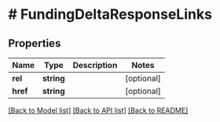 # # FundingDeltaResponseLinks

## Properties

Name | Type | Description | Notes
------------ | ------------- | ------------- | -------------
**rel** | **string** |  | [optional] 
**href** | **string** |  | [optional] 

[[Back to Model list]](../../README.md#documentation-for-models) [[Back to API list]](../../README.md#documentation-for-api-endpoints) [[Back to README]](../../README.md)


